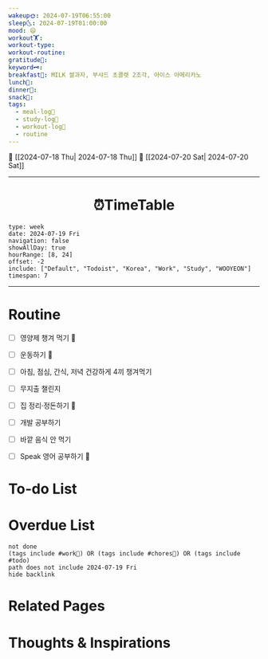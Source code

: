 ```yaml
---
wakeup🌞: 2024-07-19T06:55:00
sleep🌜: 2024-07-19T01:00:00
mood: 😄
workout🏋️: 
workout-type: 
workout-routine: 
gratitude🙏: 
keyword🗝️: 
breakfast🍳: MILK 쌀과자, 부샤드 초콜렛 2조각, 아이스 아메리카노
lunch🍚: 
dinner🥗: 
snack🍬: 
tags:
  - meal-log📝
  - study-log📓
  - workout-log💪
  - routine
---
```


🔺 [[2024-07-18 Thu| 2024-07-18 Thu]]
🔻 [[2024-07-20 Sat| 2024-07-20 Sat]]
___
<h1> <center>⏰TimeTable </center> </h1>

```gEvent
type: week
date: 2024-07-19 Fri
navigation: false
showAllDay: true
hourRange: [8, 24]
offset: -2
include: ["Default", "Todoist", "Korea", "Work", "Study", "WOOYEON"]
timespan: 7
```

--- 


# Routine 

- [ ] 영양제 챙겨 먹기 🔼 
- [ ] 운동하기 🔼
- [ ] 아침, 점심, 간식, 저녁 건강하게 4끼 챙겨먹기
- [ ] 무지출 챌린지 
- [ ] 집 정리·정돈하기 🔼
- [ ] 개발 공부하기
- [ ] 바깥 음식 안 먹기 
- [ ] Speak 영어 공부하기 🔼 


# To-do List


# Overdue List
```tasks
not done
(tags include #work💼) OR (tags include #chores🧺) OR (tags include #todo)
path does not include 2024-07-19 Fri
hide backlink
```

# Related Pages



# Thoughts & Inspirations

